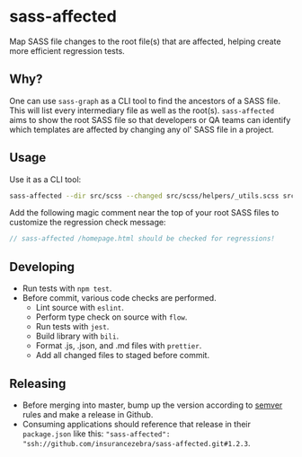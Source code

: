 # sass-affected

Map SASS file changes to the root file(s) that are affected, helping create more efficient regression tests.

## Why?

One can use `sass-graph` as a CLI tool to find the ancestors of a SASS file. This will list every intermediary file as well as the root(s). `sass-affected` aims to show the root SASS file so that developers or QA teams can identify which templates are affected by changing any ol' SASS file in a project.

## Usage

Use it as a CLI tool:

```sh
sass-affected --dir src/scss --changed src/scss/helpers/_utils.scss src/scss/components/_header.scss
```

Add the following magic comment near the top of your root SASS files to customize the regression check message:

```scss
// sass-affected /homepage.html should be checked for regressions!
```

## Developing

* Run tests with `npm test`.
* Before commit, various code checks are performed.
  * Lint source with `eslint`.
  * Perform type check on source with `flow`.
  * Run tests with `jest`.
  * Build library with `bili`.
  * Format .js, .json, and .md files with `prettier`.
  * Add all changed files to staged before commit.

## Releasing

* Before merging into master, bump up the version according to [semver](https://semver.org/) rules and make a release in Github.
* Consuming applications should reference that release in their `package.json` like this: `"sass-affected": "ssh://github.com/insurancezebra/sass-affected.git#1.2.3`.
